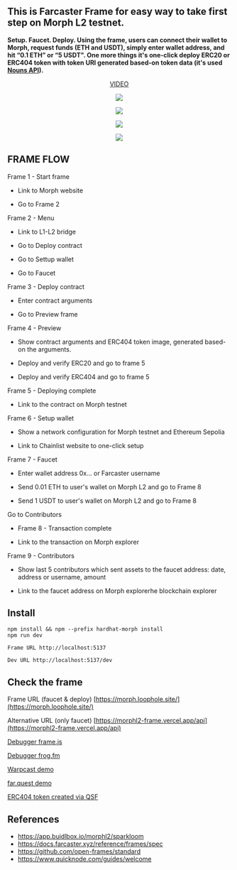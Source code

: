 
## This is Farcaster Frame for easy way to take first step on Morph L2 testnet.

**Setup. Faucet. Deploy. Using the frame, users can connect their wallet to Morph, request funds (ETH and USDT), simply enter wallet address, and hit “0.1 ETH” or “5 USDT".  One more things it's one-click deploy ERC20 or ERC404 token with token URI generated based-on token data (it's used [Nouns API](https://nouns.wtf)).**

<p align="center">
 <a href="https://youtu.be/_Sne5BRniwU">VIDEO</a> 
</p>

<p align="center">
  <img src="https://i.postimg.cc/bJhrqZVw/banner.png">
</p>

<p align="center">
  <img src="https://i.postimg.cc/5yBmS1mt/fgd.png">
</p>


<p align="center">
  <img src="https://i.postimg.cc/yd8J8vcQ/jkl.png">
</p>


<p align="center">
  <img src="https://i.postimg.cc/pXSw6JQM/fgdvcd.png">
</p>


## FRAME FLOW

Frame 1 - Start frame

- Link to Morph website

- Go to Frame 2

Frame 2 - Menu

- Link to L1-L2 bridge

- Go to Deploy contract

- Go to Settup wallet

- Go to Faucet

Frame 3 - Deploy contract

- Enter contract arguments
  
- Go to Preview frame

Frame 4 - Preview

- Show contract arguments and ERC404 token image, generated based-on the arguments.

- Deploy and verify ERC20 and go to frame 5

- Deploy and verify ERC404 and go to frame 5

Frame 5 - Deploying complete

- Link to the contract on Morph testnet

Frame 6 - Setup wallet

- Show a network configuration for Morph testnet and Ethereum Sepolia

- Link to Chainlist website to one-click setup

Frame 7 - Faucet

- Enter wallet address 0x... or Farcaster username

- Send 0.01 ETH to user's wallet on Morph L2 and go to Frame 8

- Send 1 USDT to user's wallet on Morph L2 and go to Frame 8

Go to Contributors

- Frame 8 - Transaction complete

- Link to the transaction on Morph explorer

Frame 9 - Contributors

- Show last 5 contributors which sent assets to the faucet address: date, address or username, amount

- Link to the faucet address on Morph explorerhe blockchain explorer



## Install

```
npm install && npm --prefix hardhat-morph install
npm run dev
```

`Frame URL http://localhost:5137`

`Dev URL http://localhost:5137/dev`


## Check the frame

Frame URL (faucet & deploy) [https://morph.loophole.site/](https://morph.loophole.site/)

Alternative URL (only faucet) [https://morphl2-frame.vercel.app/api](https://morphl2-frame.vercel.app/api)

[Debugger frame.js](https://debugger.framesjs.org/?url=https://morph.loophole.site/)

[Debugger frog.fm](https://morph.loophole.site/dev)

[Warpcast demo](https://warpcast.com/alekcangp/0xd11234a5)

[far.quest demo](https://far.quest/alekcangp/0xd11234a50b43266e947b58eec8e45dab72235358)

[ERC404 token created via QSF](https://explorer-testnet.morphl2.io/address/0xb3e126BD8DE276213527A55a12Cf935b08141ADd?tab=contact_code)






## References
- https://app.buidlbox.io/morphl2/sparkloom
-   https://docs.farcaster.xyz/reference/frames/spec
-   https://github.com/open-frames/standard
-   https://www.quicknode.com/guides/welcome

